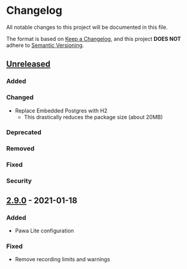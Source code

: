 # Changelog
All notable changes to this project will be documented in this file.

The format is based on [Keep a Changelog](https://keepachangelog.com/en/1.0.0/),
and this project **DOES NOT** adhere to [Semantic Versioning](https://semver.org/spec/v2.0.0.html).

## [Unreleased]

### Added
### Changed
- Replace Embedded Postgres with H2
  - This drastically reduces the package size (about 20MB)
### Deprecated
### Removed
### Fixed
### Security


## [2.9.0] - 2021-01-18
### Added
- Pawa Lite configuration
### Fixed
- Remove recording limits and warnings

[Unreleased]: https://gitlab.com/pawabot/pawa/-/compare/98653c...master
[2.9.0]: https://gitlab.com/pawabot/pawa/-/compare/5c097e...98653c
